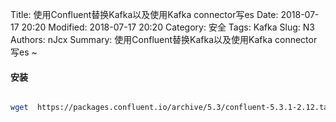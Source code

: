 Title: 使用Confluent替换Kafka以及使用Kafka connector写es
Date: 2018-07-17 20:20
Modified: 2018-07-17 20:20
Category: 安全
Tags: Kafka
Slug: N3
Authors: nJcx
Summary:   使用Confluent替换Kafka以及使用Kafka connector写es ~


#### 安装


``` bash

wget  https://packages.confluent.io/archive/5.3/confluent-5.3.1-2.12.tar.gz

```